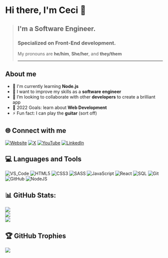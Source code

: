 # Hi there, I'm Ceci  👋

> ## I'm a Software Engineer.
> ### Specialized on Front-End development.
> My pronouns are **he/him**, **She/her**, and **they/them**
> _______________________________________________________________________________________________________________

## About me
- 🔭  I'm currently learning **Node.js**
- 🌱  I want to improve my skills as a **software engineer**
- 👯  I’m looking to collaborate with other **developers** to create a brilliant app
- 🥅  2022 Goals: learn about **Web Development**
- ⚡  Fun fact: I can play the **guitar** (sort off)

## 🌐 Connect with me
[![Website](https://img.shields.io/badge/-Website-0077B5?style=for-the-badge)](https://ceci-portfolio.netlify.app/)
[![X](https://img.shields.io/badge/X-black.svg?style=for-the-badge&logo=X&logoColor=white)](https://x.com/CeciDeveloper)
[![YouTube](https://img.shields.io/badge/YouTube-%23FF0000.svg?style=for-the-badge&logo=YouTube&logoColor=white)](https://youtube.com/@codigosimple1989)
[![LinkedIn](https://img.shields.io/badge/-LinkedIn-0077B5?style=for-the-badge&logo=linkedin&logoColor=white)](https://www.linkedin.com/in/ceci-benitez/)

## 💻 Languages and Tools
![VS_Code](https://img.shields.io/badge/VS_Code-0078D4?style=for-the-badge&logo=visual%20studio%20code&logoColor=white)
![HTML5](https://img.shields.io/badge/html5-%23E34F26.svg?style=for-the-badge&logo=html5&logoColor=white) 
![CSS3](https://img.shields.io/badge/css3-%231572B6.svg?style=for-the-badge&logo=css3&logoColor=white) 
![SASS](https://img.shields.io/badge/SASS-hotpink.svg?style=for-the-badge&logo=SASS&logoColor=white)
![JavaScript](https://img.shields.io/badge/javascript-%23323330.svg?style=for-the-badge&logo=javascript&logoColor=%23F7DF1E) 
![React](https://img.shields.io/badge/react-%2320232a.svg?style=for-the-badge&logo=react&logoColor=%2361DAFB) 
![SQL](https://img.shields.io/badge/sql-4479A1.svg?style=for-the-badge)
![Git](https://img.shields.io/badge/git-%23F05033.svg?style=for-the-badge&logo=git&logoColor=white) 
![GitHub](https://img.shields.io/badge/github-%23121011.svg?style=for-the-badge&logo=github&logoColor=white) 
![NodeJS](https://img.shields.io/badge/node.js-6DA55F?style=for-the-badge&logo=node.js&logoColor=white) 

## 📊 GitHub Stats:
![](https://github-readme-stats.vercel.app/api?username=Ceci007&theme=dark&hide_border=false&include_all_commits=false&count_private=false)<br/>
![](https://github-readme-streak-stats.herokuapp.com/?user=Ceci007&theme=dark&hide_border=false)<br/>
![](https://github-readme-stats.vercel.app/api/top-langs/?username=Ceci007&theme=dark&hide_border=false&include_all_commits=false&count_private=false&layout=compact)

## 🏆 GitHub Trophies
![](https://github-profile-trophy.vercel.app/?username=Ceci007&theme=radical&no-frame=false&no-bg=true&margin-w=4)